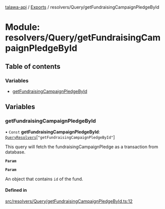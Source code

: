 [talawa-api](../README.md) / [Exports](../modules.md) / resolvers/Query/getFundraisingCampaignPledgeById

# Module: resolvers/Query/getFundraisingCampaignPledgeById

## Table of contents

### Variables

- [getFundraisingCampaignPledgeById](resolvers_Query_getFundraisingCampaignPledgeById.md#getfundraisingcampaignpledgebyid)

## Variables

### getFundraisingCampaignPledgeById

• `Const` **getFundraisingCampaignPledgeById**: [`QueryResolvers`](types_generatedGraphQLTypes.md#queryresolvers)[``"getFundraisingCampaignPledgeById"``]

This query will fetch the fundraisingCampaignPledge as a transaction from database.

**`Param`**

**`Param`**

An object that contains `id` of the fund.

#### Defined in

[src/resolvers/Query/getFundraisingCampaignPledgeById.ts:12](https://github.com/PalisadoesFoundation/talawa-api/blob/53234da/src/resolvers/Query/getFundraisingCampaignPledgeById.ts#L12)
